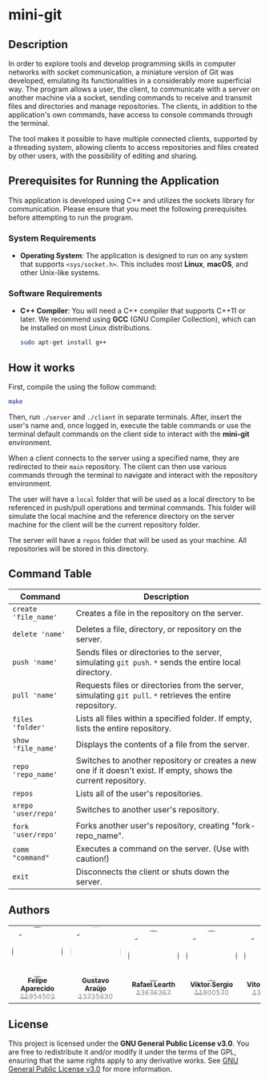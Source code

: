 # mini-git

## Description

In order to explore tools and develop programming skills in computer networks with socket communication, a miniature version of Git was developed, emulating its functionalities in a considerably more superficial way. The program allows a user, the client, to communicate with a server on another machine via a socket, sending commands to receive and transmit files and directories and manage repositories. The clients, in addition to the application's own commands, have access to console commands through the terminal.

The tool makes it possible to have multiple connected clients, supported by a threading system, allowing clients to access repositories and files created by other users, with the possibility of editing and sharing.


## Prerequisites for Running the Application

This application is developed using C++ and utilizes the sockets library for communication. Please ensure that you meet the following prerequisites before attempting to run the program.

### System Requirements

- **Operating System**: The application is designed to run on any system that supports `<sys/socket.h>`. This includes most **Linux**, **macOS**, and other Unix-like systems.

### Software Requirements

- **C++ Compiler**: You will need a C++ compiler that supports C++11 or later. We recommend using **GCC** (GNU Compiler Collection), which can be installed on most Linux distributions.
  
  ```bash
  sudo apt-get install g++
  ```

## How it works

First, compile the using the follow command:

  ```bash
  make
  ```

Then, run ```./server``` and ```./client``` in separate terminals.
After, insert the user's name and, once logged in, execute the table commands or use the terminal default commands on the client side to interact with the **mini-git** environment.

When a client connects to the server using a specified name, they are redirected to their `main` repository. The client can then use various commands through the terminal to navigate and interact with the repository environment.

The user will have a `local` folder that will be used as a local directory to be referenced in push/pull operations and terminal commands. This folder will simulate the local machine and the reference directory on the server machine for the client will be the current repository folder.

The server will have a `repos` folder that will be used as your machine. All repositories will be stored in this directory.

## Command Table

| Command             | Description |
|-------------------------|-------------|
| `create 'file_name'`  | Creates a file in the repository on the server. |
| `delete 'name'`       | Deletes a file, directory, or repository on the server. |
| `push 'name'`         | Sends files or directories to the server, simulating `git push`. `*` sends the entire local directory. |
| `pull 'name'`         | Requests files or directories from the server, simulating `git pull`. `*` retrieves the entire repository. |
| `files 'folder'`      | Lists all files within a specified folder. If empty, lists the entire repository. |
| `show 'file_name'`    | Displays the contents of a file from the server. |
| `repo 'repo_name'`    | Switches to another repository or creates a new one if it doesn't exist. If empty, shows the current repository. |
| `repos`               | Lists all of the user's repositories. |
| `xrepo 'user/repo'`   | Switches to another user's repository. |
| `fork 'user/repo'`    | Forks another user's repository, creating "fork-repo_name". |
| `comm "command"`      | Executes a command on the server. (Use with caution!) |
| `exit`                | Disconnects the client or shuts down the server. |


## Authors

<table>
  <tr>
    <td align="center" style="border: none;">
      <a href="" title="">
        <img src="https://avatars.githubusercontent.com/u/144858995?v=4" width="100px;"  style="border-radius: 50%;"><br>
        <sub>
          <b>Felipe Aparecido<br></b>
		  <span style="color:grey;">11954502</span>
        </sub>
      </a>
    </td>
    <td align="center" style="border: none;">
      <a href="https://github.com/guaraujoc" title="github">
        <img src="https://avatars.githubusercontent.com/u/130992375?s=400&u=168448c320a3ad61a9737a30880fa942249baedc&v=4" width="100px;"  style="border-radius: 50%;"><br>
        <sub>
          <b>Gustavo Araújo<br></b>
		  <span style="color:grey;">13735630</span>
        </sub>
      </a>
    </td>

 <td align="center" style="border: none;">
      <a href="" title="">
        <img src="https://avatars.githubusercontent.com/u/113041643?s=96&v=4" width="100px;"  style="border-radius: 50%;"><br>
        <sub>
          <b>Rafael Learth<br></b>
		  <span style="color:grey;">13676367</span>
        </sub>
      </a>
    </td>

 <td align="center" style="border: none;">
      <a href="" title="">
        <img src="https://avatars.githubusercontent.com/u/141160595?v=4" width="100px;"  style="border-radius: 50%;"><br>
        <sub>
          <b>Viktor Sergio<br></b>
		  <span style="color:grey;">11800570</span>
        </sub>
      </a>
    </td>

 <td align="center" style="border: none;">
      <a href="" title="">
        <img src="https://avatars.githubusercontent.com/u/105892477?s=96&v=4" width="100px;"  style="border-radius: 50%;"><br>
        <sub>
          <b>Vitor Augusto<br></b>
		  <span style="color:grey;">13732303</span>
        </sub>
      </a>
    </td>
  </tr>
</table>

## License

This project is licensed under the **GNU General Public License v3.0**. You are free to redistribute it and/or modify it under the terms of the GPL, ensuring that the same rights apply to any derivative works. See [GNU General Public License v3.0](https://www.gnu.org/licenses/gpl-3.0.en.html) for more information.

